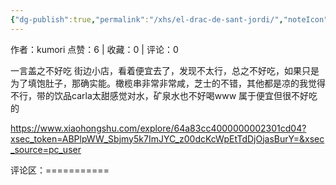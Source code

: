 ```yaml
---
{"dg-publish":true,"permalink":"/xhs/el-drac-de-sant-jordi/","noteIcon":"","updated":"2025-03-17T22:07:58.281+08:00"}
---
```


作者：kumori
点赞：6   |   收藏：0   |   评论：0

一言盖之不好吃
街边小店，看着便宜去了，发现不太行，总之不好吃，如果只是为了填饱肚子，那确实能。橄榄串非常非常咸，芝士的不错，其他都是凉的我觉得不行，带的饮品carla太甜感觉对水，矿泉水也不好喝www
属于便宜但很不好吃的

https://www.xiaohongshu.com/explore/64a83cc4000000002301cd04?xsec_token=ABPlpWW_Sbjmy5k7ImJYC_z00dcKcWpEtTdDjOjasBurY=&xsec_source=pc_user

评论区：===========

